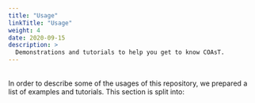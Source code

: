 ```yaml
---
title: "Usage"
linkTitle: "Usage"
weight: 4
date: 2020-09-15
description: >
  Demonstrations and tutorials to help you get to know COAsT.
---
```

<br>
In order to describe some of the usages of this repository, we prepared a list of examples and tutorials. This section is split into:

<br>
<br>
